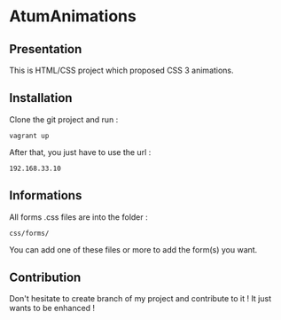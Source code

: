# AtumAnimations

<h2>Presentation</h2>

This is HTML/CSS project which proposed CSS 3 animations.

<h2>Installation</h2>

Clone the git project and run :

```
vagrant up
```

After that, you just have to use the url :

```
192.168.33.10
```


<h2>Informations</h2>

All forms .css files are into the folder :

```
css/forms/
```

You can add one of these files or more to add the form(s) you want.
<h2>Contribution</h2>

Don't hesitate to create branch of my project and contribute to it ! It just wants to be enhanced !
